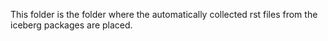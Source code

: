 This folder is the folder where the automatically collected rst files from the iceberg packages are placed.
